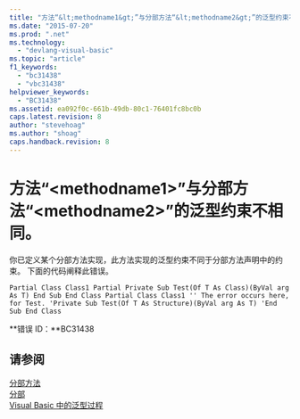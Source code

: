 ```yaml
---
title: "方法“&lt;methodname1&gt;”与分部方法“&lt;methodname2&gt;”的泛型约束不相同。 | Microsoft Docs"
ms.date: "2015-07-20"
ms.prod: ".net"
ms.technology: 
  - "devlang-visual-basic"
ms.topic: "article"
f1_keywords: 
  - "bc31438"
  - "vbc31438"
helpviewer_keywords: 
  - "BC31438"
ms.assetid: ea092f0c-661b-49db-80c1-76401fc8bc0b
caps.latest.revision: 8
author: "stevehoag"
ms.author: "shoag"
caps.handback.revision: 8
---
```

# 方法“&lt;methodname1&gt;”与分部方法“&lt;methodname2&gt;”的泛型约束不相同。
你已定义某个分部方法实现，此方法实现的泛型约束不同于分部方法声明中的约束。 下面的代码阐释此错误。  
  
```vb#  
Partial Class Class1 Partial Private Sub Test(Of T As Class)(ByVal arg As T) End Sub End Class Partial Class Class1 '' The error occurs here, for Test. 'Private Sub Test(Of T As Structure)(ByVal arg As T) 'End Sub End Class  
```  
  
 **错误 ID：**BC31438  
  
## 请参阅  
 [分部方法](../../visual-basic/programming-guide/language-features/procedures/partial-methods.md)   
 [分部](../../visual-basic/language-reference/modifiers/partial.md)   
 [Visual Basic 中的泛型过程](../../visual-basic/programming-guide/language-features/data-types/generic-procedures.md)